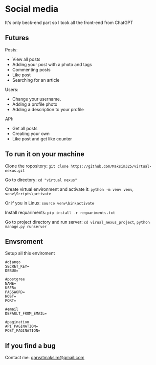 # Social media
It's only beck-end part so I took all the front-end from ChatGPT

## Futures
Posts:
- View all posts
- Adding your post with a photo and tags
- Commenting posts
- Like post
- Searching for an article

Users:
- Change your username.
- Adding a profile photo
- Adding a description to your profile

API:
- Get all posts
- Creating your own
- Like post and get like counter
## To run it on your machine
Clone the ropository: `git clone https://github.com/Maksim325/virtual-nexus.git`

Go to directory: `cd "virtual nexus"`

Create virtual environment and activate it: `python -m venv venv`, `venv\Scripts\activate` 

Or if you in Linux: `source venv\bin\activate`

Install requariments: `pip install -r requariments.txt`

Go to project directory and run server: `cd virual_nexus_project`, `python manage.py runserver`

## Envsroment
Setup all this enviroment
```
#django
SECRET_KEY=
DEBUG=

#postgree
NAME=
USER=
PASSWORD=
HOST=
PORT=

#email
DEFAULT_FROM_EMAIL=

#pagination
API_PAGINATION=
POST_PAGINATION=
```

## If you find a bug
Contact me: garvatmaksim@gmail.com